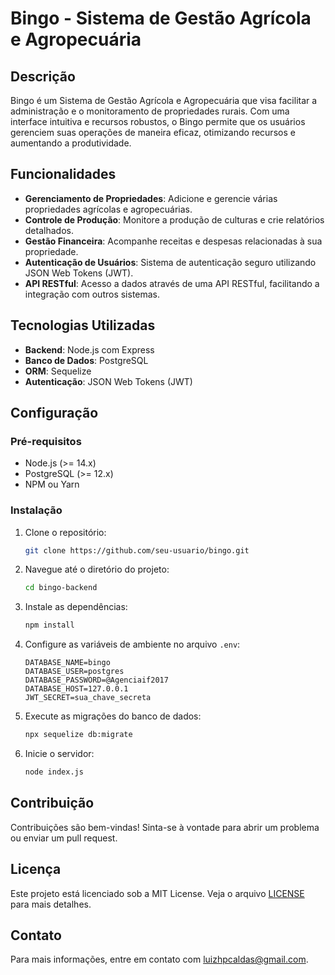 
# Bingo - Sistema de Gestão Agrícola e Agropecuária

## Descrição

Bingo é um Sistema de Gestão Agrícola e Agropecuária que visa facilitar a administração e o monitoramento de propriedades rurais. Com uma interface intuitiva e recursos robustos, o Bingo permite que os usuários gerenciem suas operações de maneira eficaz, otimizando recursos e aumentando a produtividade.

## Funcionalidades

- **Gerenciamento de Propriedades**: Adicione e gerencie várias propriedades agrícolas e agropecuárias.
- **Controle de Produção**: Monitore a produção de culturas e crie relatórios detalhados.
- **Gestão Financeira**: Acompanhe receitas e despesas relacionadas à sua propriedade.
- **Autenticação de Usuários**: Sistema de autenticação seguro utilizando JSON Web Tokens (JWT).
- **API RESTful**: Acesso a dados através de uma API RESTful, facilitando a integração com outros sistemas.

## Tecnologias Utilizadas

- **Backend**: Node.js com Express
- **Banco de Dados**: PostgreSQL
- **ORM**: Sequelize
- **Autenticação**: JSON Web Tokens (JWT)

## Configuração

### Pré-requisitos

- Node.js (>= 14.x)
- PostgreSQL (>= 12.x)
- NPM ou Yarn

### Instalação

1. Clone o repositório:
   ```bash
   git clone https://github.com/seu-usuario/bingo.git
   ```

2. Navegue até o diretório do projeto:
   ```bash
   cd bingo-backend
   ```

3. Instale as dependências:
   ```bash
   npm install
   ```

4. Configure as variáveis de ambiente no arquivo `.env`:
   ```plaintext
   DATABASE_NAME=bingo
   DATABASE_USER=postgres
   DATABASE_PASSWORD=@Agenciaif2017
   DATABASE_HOST=127.0.0.1
   JWT_SECRET=sua_chave_secreta
   ```

5. Execute as migrações do banco de dados:
   ```bash
   npx sequelize db:migrate
   ```

6. Inicie o servidor:
   ```bash
   node index.js
   ```

## Contribuição

Contribuições são bem-vindas! Sinta-se à vontade para abrir um problema ou enviar um pull request.

## Licença

Este projeto está licenciado sob a MIT License. Veja o arquivo [LICENSE](LICENSE) para mais detalhes.

## Contato

Para mais informações, entre em contato com [luizhpcaldas@gmail.com](mailto:luizhpcaldas@gmail.com).
